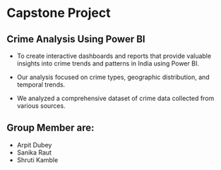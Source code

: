 # Capstone Project

## Crime Analysis Using Power BI

- To create interactive dashboards and reports that provide valuable insights into crime trends and patterns in India using Power BI.

- Our analysis focused on crime types, geographic distribution, and temporal trends.

- We analyzed a comprehensive dataset of crime data collected from various sources.

## Group Member are:

- Arpit Dubey
- Sanika Raut
- Shruti Kamble
